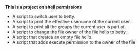 **This is a project on shell permissions**
- A script to switch user to betty.
- A script to print the effective username of the current user.
- A script to print all the groups the current user is part of.
- A script to change the file owner of the file hello to betty.
- A script that creates an empty file hello.
- A script that adds execute permission to the owner of the file
